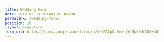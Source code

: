 ```yaml
---
title: Wedding Form
date: 2017-03-11 16:04:00 -05:00
permalink: /wedding-form/
position: 18
layout: page-form
form_url: https://docs.google.com/forms/d/e/1FAIpQLSezfjYsMpk5UrIOkKn01yV4pb2ybUFtrAsKr0knip30mSW5fg/viewform?embedded=true
---
```

